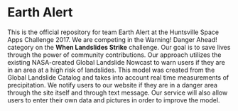 # Earth Alert

This is the official repository for team Earth Alert at the Huntsville Space Apps Challenge 2017. We are competing in the Warning! Danger Ahead! category on the **When Landslides Strike** challenge. Our goal is to save lives through the power of community contributions. Our approach utilizes the existing NASA-created Global Landslide Nowcast to warn users if they are in an area at a high risk of landslides. This model was created from the Global Landslide Catalog and takes into account real time measurements of precipitation. We notify users to our website if they are in a danger area through the site itself and through text message. Our service will also allow users to enter their own data and pictures in order to improve the model.


